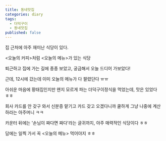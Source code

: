 ```yaml
---
title: 동네맛집
categories: diary
tags:
  - 더덕구이
  - 동네맛집
published: false
---
```

집 근처에 아주 재미난 식당이 있다.

<오늘의 커피>처럼 <오늘의 메뉴>가 있는 식당

퇴근하고 집에 가는 길에 종종 보았고, 궁금해서 오늘 드디어 가보았다!

근데, 12시에 갔는데 이미 오늘의 메뉴가 다 팔렸단다 ㅠㅠ

아쉬운 마음에 황태집인지만 왠지 모르게 파는 더덕구이정식을 먹었는데, 맛은 있었다 ㅎㅎ


회사 카드를 안 갖구 와서 신분증 맡기고 카드 갖고 오겠다니까 쿨하게 그냥 나중에 계산하라는 아주머니 ㅋㅋ

카운터 뒤에는 '손님이 짜다면 짜다'라는 글귀까지, 아주 매력적인 식당이다 ㅎㅎ

담에는 일찍 가서 꼭 <오늘의 메뉴> 먹어야지 ㅎㅎ
